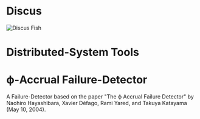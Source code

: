 # Discus
![Discus Fish](https://s-media-cache-ak0.pinimg.com/736x/40/e5/21/40e52172b913bf9dab1b3ef56d97a0e0.jpg)

# Distributed-System Tools

# ϕ-Accrual Failure-Detector
A Failure-Detector based on the paper "The ϕ Accrual Failure Detector" by Naohiro Hayashibara,
Xavier Défago, Rami Yared, and Takuya Katayama (May 10, 2004).
